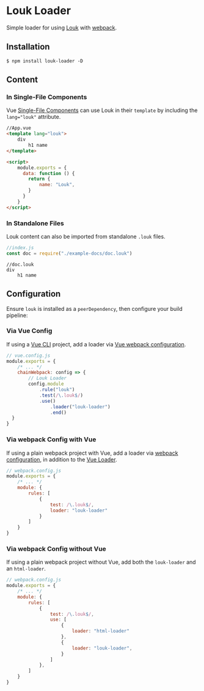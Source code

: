 # Louk Loader
Simple loader for using [Louk](https://github.com/agorischek/louk) with [webpack](https://webpack.js.org).

## Installation
```
$ npm install louk-loader -D
```

## Content

### In Single-File Components
Vue [Single-File Components](https://vuejs.org/v2/guide/single-file-components.html) can use Louk in their `template` by including the `lang="louk"` attribute.
```html
//App.vue
<template lang="louk">
    div
        h1 name
</template>

<script>
    module.exports = {
      data: function () {
        return {
            name: "Louk",
        }
      }
    }
</script>
```

### In Standalone Files
Louk content can also be imported from standalone `.louk` files.
```js
//index.js
const doc = require("./example-docs/doc.louk")
```
```
//doc.louk
div
    h1 name
```

## Configuration
Ensure `louk` is installed as a `peerDependency`, then configure your build pipeline:

### Via Vue Config
If using a [Vue CLI](https://cli.vuejs.org/) project, add a loader via [Vue webpack configuration](https://cli.vuejs.org/guide/webpack.html#simple-configuration).
```js
// vue.config.js
module.exports = {
    /* ... */
    chainWebpack: config => {
        // Louk Loader
        config.module
            .rule("louk")
            .test(/\.louk$/)
            .use()
                .loader("louk-loader")
                .end()
  }
}
```

### Via webpack Config with Vue
If using a plain webpack project with Vue, add a loader via [webpack configuration](https://webpack.js.org/concepts/loaders/#configuration), in addition to the [Vue Loader](https://vue-loader.vuejs.org/guide/#vue-cli).
```js
// webpack.config.js
module.exports = {
    /* ... */
    module: {
        rules: [
            {
                test: /\.louk$/,
                loader: "louk-loader"
            }
        ]
    }
}
```

### Via webpack Config without Vue
If using a plain webpack project without Vue, add both the `louk-loader` and an `html-loader`.
```js
// webpack.config.js
module.exports = {
    /* ... */
    module: {
        rules: [
            {
                test: /\.louk$/,
                use: [
                    {
                        loader: "html-loader"
                    },
                    {
                        loader: "louk-loader",
                    }
                ]
            },
        ]
    }
}
```
